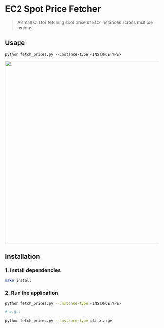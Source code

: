 # EC2 Spot Price Fetcher
> A small CLI for fetching spot price of EC2 instances across multiple regions.


## Usage
```
python fetch_prices.py --instance-type <INSTANCETYPE>
```
<img width=600px src=https://user-images.githubusercontent.com/58488209/147371984-ee4f528b-290c-4925-a9ce-816576fe559e.gif>


## Installation

### 1. Install dependencies
```bash
make install
```

### 2. Run the application
```bash
python fetch_prices.py --instance-type <INSTANCETYPE>

# e.g.:

python fetch_prices.py --instance-type c6i.xlarge
```
